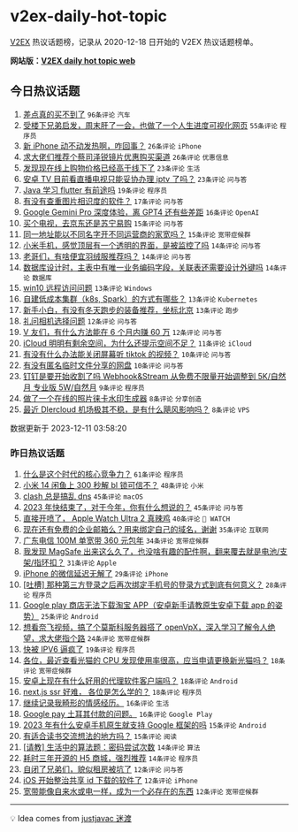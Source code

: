 # v2ex-daily-hot-topic

[V2EX](https://www.v2ex.com/) 热议话题榜，记录从 2020-12-18 日开始的 V2EX 热议话题榜单。

**网站版：[V2EX daily hot topic web](https://boojack.github.io/v2ex-daily-hot-topic-web/)**

## 今日热议话题

<!-- TODAY BEGIN -->

1. [差点真的买不到了](https://www.v2ex.com/t/999234) `96条评论` `汽车`
1. [受楼下兄弟启发，周末肝了一会，也做了一个人生进度可视化网页](https://www.v2ex.com/t/999288) `55条评论` `程序员`
1. [新 iPhone 动不动发热啊，咋回事？](https://www.v2ex.com/t/999290) `26条评论` `iPhone`
1. [求大佬们推荐个蔡司泽锐镜片优惠购买渠道](https://www.v2ex.com/t/999264) `26条评论` `优惠信息`
1. [发现现在线上购物价格已经高于线下了](https://www.v2ex.com/t/999301) `23条评论` `生活`
1. [安卓 TV 目前看直播电视只能妥协办理 iptv 了吗？](https://www.v2ex.com/t/999273) `23条评论` `问与答`
1. [Java 学习 flutter 有前途吗](https://www.v2ex.com/t/999262) `19条评论` `程序员`
1. [有没有查重图片相识度的软件？](https://www.v2ex.com/t/999244) `17条评论` `问与答`
1. [Google Gemini Pro 深度体验，离 GPT4 还有些差距](https://www.v2ex.com/t/999267) `16条评论` `OpenAI`
1. [买个电视，去京东还是苏宁易购](https://www.v2ex.com/t/999282) `15条评论` `问与答`
1. [同一地址能以不同名字开不同运营商的家宽吗？](https://www.v2ex.com/t/999250) `15条评论` `宽带症候群`
1. [小米手机，感觉顶层有一个透明的界面，是被监控了吗](https://www.v2ex.com/t/999297) `14条评论` `问与答`
1. [老哥们，有啥便宜羽绒服推荐吗？](https://www.v2ex.com/t/999287) `14条评论` `问与答`
1. [数据库设计时，主表中有唯一业务编码字段，关联表还需要设计外键吗](https://www.v2ex.com/t/999254) `14条评论` `数据库`
1. [win10 远程访问问题](https://www.v2ex.com/t/999300) `13条评论` `Windows`
1. [自建低成本集群（k8s, Spark）的方式有哪些？](https://www.v2ex.com/t/999291) `13条评论` `Kubernetes`
1. [新手小白，有没有冬天跑步的装备推荐，坐标北京](https://www.v2ex.com/t/999238) `13条评论` `跑步`
1. [礼问相机选择问题](https://www.v2ex.com/t/999277) `12条评论` `问与答`
1. [V 友们，有什么方法能在 6 个月内赚 60 万](https://www.v2ex.com/t/999265) `12条评论` `问与答`
1. [iCloud 明明有剩余空间，为什么还提示空间不足？](https://www.v2ex.com/t/999268) `11条评论` `iCloud`
1. [有没有什么办法能关闭屏幕听 tiktok 的视频？](https://www.v2ex.com/t/999247) `10条评论` `问与答`
1. [有没有匿名临时文件分享的网盘](https://www.v2ex.com/t/999237) `10条评论` `问与答`
1. [钉钉是要开始收割了吗 Webhook&Stream 从免费不限量开始调整到 5K/自然月 专业版 5W/自然月](https://www.v2ex.com/t/999302) `9条评论` `程序员`
1. [做了一个在线的照片徕卡水印生成器](https://www.v2ex.com/t/999263) `8条评论` `分享创造`
1. [最近 Dlercloud 机场极其不稳，是有什么飓风影响吗？](https://www.v2ex.com/t/999255) `8条评论` `VPS`

数据更新于 2023-12-11 03:58:20

<!-- TODAY END -->

### 昨日热议话题

<!-- YESTERDAY BEGIN -->

1. [什么是这个时代的核心竞争力？](https://www.v2ex.com/t/999095) `61条评论` `程序员`
1. [小米 14 闲鱼上 300 秒解 bl 锁可信不？](https://www.v2ex.com/t/999070) `48条评论` `小米`
1. [clash 总是搞乱 dns](https://www.v2ex.com/t/999090) `45条评论` `macOS`
1. [2023 年快结束了，对于今年，你有什么想说的？](https://www.v2ex.com/t/999125) `45条评论` `问与答`
1. [直接开喷了， Apple Watch Ultra 2 真辣鸡](https://www.v2ex.com/t/999137) `40条评论` ` WATCH`
1. [现在还有免费的企业邮箱么？用来绑定自己的域名，谢谢](https://www.v2ex.com/t/999122) `35条评论` `互联网`
1. [广东电信 100M 单宽带 360 元包年](https://www.v2ex.com/t/999096) `34条评论` `宽带症候群`
1. [我发现 MagSafe 出来这么久了，也没啥有趣的配件啊，翻来覆去就是电池/支架/指环扣？](https://www.v2ex.com/t/999080) `31条评论` `Apple`
1. [iPhone 的微信延迟无解了](https://www.v2ex.com/t/999145) `29条评论` `iPhone`
1. [[吐槽] 那种第三方登录之后再次绑定手机号的登录方式到底有何意义？](https://www.v2ex.com/t/999100) `28条评论` `程序员`
1. [Google play 商店无法下载淘宝 APP（安卓新手请教原生安卓下载 app 的姿势）](https://www.v2ex.com/t/999186) `25条评论` `Android`
1. [想看奈飞视频，搞了个莫斯科服务器搭了 openVpX，深入学习了解令人绝望，求大佬指个路](https://www.v2ex.com/t/999126) `24条评论` `宽带症候群`
1. [快被 IPV6 逼疯了](https://www.v2ex.com/t/999098) `19条评论` `程序员`
1. [各位，最近查看光猫的 CPU 发现使用率很高，应当申请更换新光猫吗？](https://www.v2ex.com/t/999199) `18条评论` `宽带症候群`
1. [安卓上现在有什么好用的代理软件客户端吗？](https://www.v2ex.com/t/999178) `18条评论` `Android`
1. [next.js ssr 好难， 各位是怎么学的？](https://www.v2ex.com/t/999133) `18条评论` `程序员`
1. [继续记录我畸形的情感经历。](https://www.v2ex.com/t/999219) `16条评论` `生活`
1. [Google pay 土耳其付款的问题。](https://www.v2ex.com/t/999102) `16条评论` `Google Play`
1. [2023 年有什么安卓手机原生就支持 Google 框架的吗](https://www.v2ex.com/t/999201) `15条评论` `Android`
1. [有适合读书交流想法的地方吗？](https://www.v2ex.com/t/999103) `15条评论` `阅读`
1. [[请教] 生活中的算法题：密码尝试次数](https://www.v2ex.com/t/999206) `14条评论` `算法`
1. [耗时三年开源的 H5 商城，强烈推荐](https://www.v2ex.com/t/999085) `14条评论` `程序员`
1. [自闭了兄弟们，貌似租房被坑了](https://www.v2ex.com/t/999195) `12条评论` `问与答`
1. [iOS 开始整治共享 id 下载的软件了](https://www.v2ex.com/t/999185) `12条评论` `iPhone`
1. [宽带能像自来水或电一样，成为一个必存在的东西](https://www.v2ex.com/t/999160) `12条评论` `宽带症候群`

<!-- YESTERDAY END -->

---

💡 Idea comes from [justjavac 迷渡](https://github.com/justjavac/)
